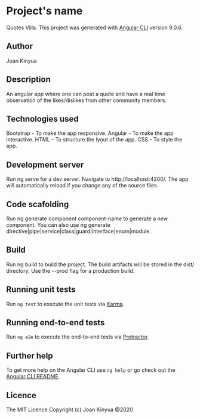 # Project's name

Quotes Villa.
This project was generated with [Angular CLI](https://github.com/angular/angular-cli) version 9.0.6.

## Author

Joan Kinyua

## Description

An angular app where one can post a quote and have a real time observation of the likes/dislikes from other community members.

## Technologies used

Bootstrap - To make the app responsive.
Angular - To make the app interactive.
HTML - To structure the lyout of the app.
CSS - To style the app.

## Development server

Run ng serve for a dev server. Navigate to http://localhost:4200/. The app will automatically reload if you change any of the source files.

## Code scafolding

Run ng generate component component-name to generate a new component. You can also use ng generate directive|pipe|service|class|guard|interface|enum|module.

## Build

Run ng build to build the project. The build artifacts will be stored in the dist/ directory. Use the --prod flag for a production build.

## Running unit tests

Run `ng test` to execute the unit tests via [Karma](https://karma-runner.github.io).

## Running end-to-end tests

Run `ng e2e` to execute the end-to-end tests via [Protractor](http://www.protractortest.org/).

## Further help

To get more help on the Angular CLI use `ng help` or go check out the [Angular CLI README](https://github.com/angular/angular-cli/blob/master/README.md).

## Licence

The MIT Licence
Copyright (c) Joan Kinyua @2020
